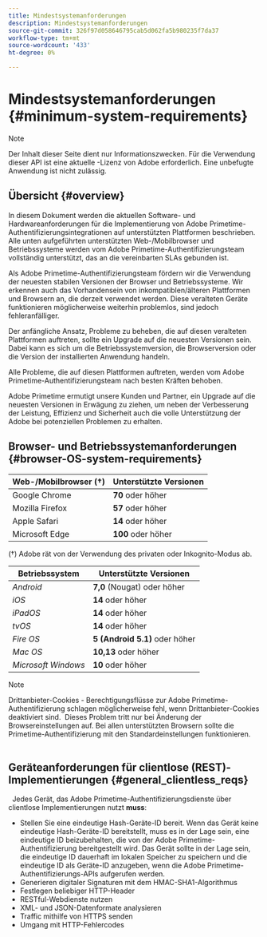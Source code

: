 ```yaml
---
title: Mindestsystemanforderungen
description: Mindestsystemanforderungen
source-git-commit: 326f97d058646795cab5d062fa5b980235f7da37
workflow-type: tm+mt
source-wordcount: '433'
ht-degree: 0%

---
```



# Mindestsystemanforderungen {#minimum-system-requirements}

>[!NOTE]
>
>Der Inhalt dieser Seite dient nur Informationszwecken. Für die Verwendung dieser API ist eine aktuelle -Lizenz von Adobe erforderlich. Eine unbefugte Anwendung ist nicht zulässig.


## Übersicht {#overview}

In diesem Dokument werden die aktuellen Software- und Hardwareanforderungen für die Implementierung von Adobe Primetime-Authentifizierungsintegrationen auf unterstützten Plattformen beschrieben. Alle unten aufgeführten unterstützten Web-/Mobilbrowser und Betriebssysteme werden vom Adobe Primetime-Authentifizierungsteam vollständig unterstützt, das an die vereinbarten SLAs gebunden ist.

Als Adobe Primetime-Authentifizierungsteam fördern wir die Verwendung der neuesten stabilen Versionen der Browser und Betriebssysteme. Wir erkennen auch das Vorhandensein von inkompatiblen/älteren Plattformen und Browsern an, die derzeit verwendet werden. Diese veralteten Geräte funktionieren möglicherweise weiterhin problemlos, sind jedoch fehleranfälliger.

Der anfängliche Ansatz, Probleme zu beheben, die auf diesen veralteten Plattformen auftreten, sollte ein Upgrade auf die neuesten Versionen sein. Dabei kann es sich um die Betriebssystemversion, die Browserversion oder die Version der installierten Anwendung handeln.

Alle Probleme, die auf diesen Plattformen auftreten, werden vom Adobe Primetime-Authentifizierungsteam nach besten Kräften behoben. 

Adobe Primetime ermutigt unsere Kunden und Partner, ein Upgrade auf die neuesten Versionen in Erwägung zu ziehen, um neben der Verbesserung der Leistung, Effizienz und Sicherheit auch die volle Unterstützung der Adobe bei potenziellen Problemen zu erhalten. 


## Browser- und Betriebssystemanforderungen {#browser-OS-system-requirements}


| Web-/Mobilbrowser (†) | Unterstützte Versionen |
|---|---|
| Google Chrome | **70** oder höher |
| Mozilla Firefox | **57** oder höher |
| Apple Safari | **14** oder höher |
| Microsoft Edge | **100** oder höher |

(†) Adobe rät von der Verwendung des privaten oder Inkognito-Modus ab.

| Betriebssystem | Unterstützte Versionen |
|---|---|
| *Android* | **7,0** (Nougat) oder höher |
| *iOS* | **14** oder höher |
| *iPadOS* | **14** oder höher |
| *tvOS* | **14** oder höher |
| *Fire OS* | **5 (Android 5.1)** oder höher |
| *Mac OS* | **10,13** oder höher |
| *Microsoft Windows* | **10** oder höher |




>[!NOTE]
>
>Drittanbieter-Cookies - Berechtigungsflüsse zur Adobe Primetime-Authentifizierung schlagen möglicherweise fehl, wenn Drittanbieter-Cookies deaktiviert sind.  Dieses Problem tritt nur bei Änderung der Browsereinstellungen auf. Bei allen unterstützten Browsern sollte die Primetime-Authentifizierung mit den Standardeinstellungen funktionieren.\
 

## Geräteanforderungen für clientlose (REST)-Implementierungen {#general_clientless_reqs}

 
Jedes Gerät, das Adobe Primetime-Authentifizierungsdienste über clientlose Implementierungen nutzt **muss**:

* Stellen Sie eine eindeutige Hash-Geräte-ID bereit. Wenn das Gerät keine eindeutige Hash-Geräte-ID bereitstellt, muss es in der Lage sein, eine eindeutige ID beizubehalten, die von der Adobe Primetime-Authentifizierung bereitgestellt wird. Das Gerät sollte in der Lage sein, die eindeutige ID dauerhaft im lokalen Speicher zu speichern und die eindeutige ID als Geräte-ID anzugeben, wenn die Adobe Primetime-Authentifizierungs-APIs aufgerufen werden.
* Generieren digitaler Signaturen mit dem HMAC-SHA1-Algorithmus
* Festlegen beliebiger HTTP-Header
* RESTful-Webdienste nutzen
* XML- und JSON-Datenformate analysieren
* Traffic mithilfe von HTTPS senden
* Umgang mit HTTP-Fehlercodes
